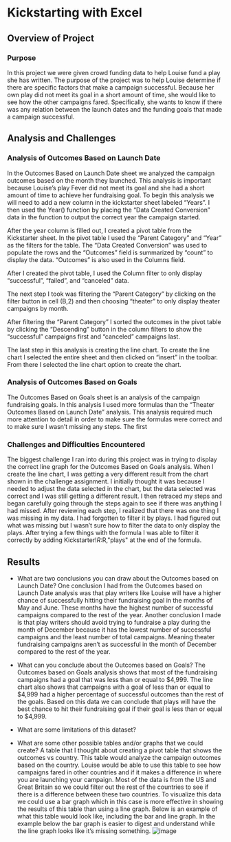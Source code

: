 # Kickstarting with Excel

## Overview of Project

### Purpose
In this project we were given crowd funding data to help Louise fund a play she has written. The purpose of the project was to help Louise determine if there are specific factors that make a campaign successful. Because her own play did not meet its goal in a short amount of time, she would like to see how the other campaigns fared. Specifically, she wants to know if there was any relation between the launch dates and the funding goals that made a campaign successful. 

## Analysis and Challenges

### Analysis of Outcomes Based on Launch Date
In the Outcomes Based on Launch Date sheet we analyzed the campaign outcomes based on the month they launched. This analysis is important because Louise’s play Fever did not meet its goal and she had a short amount of time to achieve her fundraising goal. To begin this analysis we will need to add a new column in the kickstarter sheet labeled “Years”. I then used the Year() function by placing the “Data Created Conversion” data in the function to output the correct year the campaign started. 
 
After the year column is filled out, I created a pivot table from the Kickstarter sheet. In the pivot table I used the “Parent Category” and “Year” as the filters for the table. The “Data Created Conversion” was used to populate the rows and the “Outcomes” field is summarized by “count” to display the data. “Outcomes” is also used in the Columns field. 
 
After I created the pivot table, I used the Column filter to only display “successful”, “failed”, and “canceled” data. 
 
The next step I took was filtering the “Parent Category” by clicking on the filter button in cell (B,2) and then choosing “theater” to only display theater campaigns by month. 
 
After filtering the “Parent Category” I sorted the outcomes in the pivot table by clicking the “Descending” button in the column filters to show the “successful” campaigns first and “canceled” campaigns last. 
 
The last step in this analysis is creating the line chart. To create the line chart I selected the entire sheet and then clicked on “insert” in the toolbar. From there I selected the line chart option to create the chart. 
 

### Analysis of Outcomes Based on Goals
The Outcomes Based on Goals sheet is an analysis of the campaign fundraising goals. In this analysis I used more formulas than the “Theater Outcomes Based on Launch Date” analysis. This analysis required much more attention to detail in order to make sure the formulas were correct and to make sure I wasn’t missing any steps. The first 
 

### Challenges and Difficulties Encountered
The biggest challenge I ran into during this project was in trying to display the correct line graph for the Outcomes Based on Goals analysis. When I create the line chart, I was getting a very different result from the chart shown in the challenge assignment. I initially thought it was because I needed to adjust the data selected in the chart, but the data selected was correct and I was still getting a different result. I then retraced my steps and began carefully going through the steps again to see if there was anything I had missed. After reviewing each step, I realized that there was one thing I was missing in my data. I had forgotten to filter it by plays. I had figured out what was missing but I wasn’t sure how to filter the data to only display the plays. After trying a few things with the formula I was able to filter it correctly by adding Kickstarter!$R:$R,"plays" at the end of the formula. 

## Results

- What are two conclusions you can draw about the Outcomes based on Launch Date? One conclusion I had from the Outcomes based on Launch Date analysis was that play writers like Louise will have a higher chance of successfully hitting their fundraising goal in the months of May and June. These months have the highest number of successful campaigns compared to the rest of the year. Another conclusion I made is that play writers should avoid trying to fundraise a play during the month of December because it has the lowest number of successful campaigns and the least number of total campaigns. Meaning theater fundraising campaigns aren’t as successful in the month of December compared to the rest of the year. 

- What can you conclude about the Outcomes based on Goals? The Outcomes based on Goals analysis shows that most of the fundraising campaigns had a goal that was less than or equal to $4,999. The line chart also shows that campaigns with a goal of less than or equal to $4,999 had a higher percentage of successful outcomes than the rest of the goals. Based on this data we can conclude that plays will have the best chance to hit their fundraising goal if their goal is less than or equal to $4,999. 

- What are some limitations of this dataset? 

- What are some other possible tables and/or graphs that we could create? A table that I thought about creating a pivot table that shows the outcomes vs country. This table would analyze the campaign outcomes based on the country. Louise would be able to use this table to see how campaigns fared in other countries and if it makes a difference in where you are launching your campaign. Most of the data is from the US and Great Britain so we could filter out the rest of the countries to see if there is a difference between these two countries. To visualize this data we could use a bar graph which in this case is more effective in showing the results of this table than using a line graph. Below is an example of what this table would look like, including the bar and line graph. In the example below the bar graph is easier to digest and understand while the line graph looks like it’s missing something. 
![image](https://user-images.githubusercontent.com/91295921/135739530-a0acf87c-ea06-4b68-a22a-d756dd5b92ee.png)
